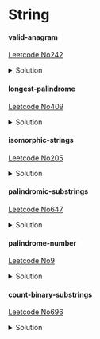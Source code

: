 # String

#### valid-anagram 
[Leetcode No242](https://leetcode.com/problems/valid-anagram/)
<details>
  <summary>Solution</summary>

```python
class Solution:
    def isAnagram(self, s: str, t: str) -> bool:
        cs=Counter(s)
        ct=Counter(t)
        if cs==ct:
            return True
        return False
```
</details>

#### longest-palindrome 
[Leetcode No409](https://leetcode.com/problems/longest-palindrome/)
<details>
  <summary>Solution</summary>

```python
class Solution:
    def longestPalindrome(self, s: str) -> int:
        d=Counter(s)
        result=0
        odd=0
        for i in d:
            if d[i] %2==0:
                result+=d[i]
            else:
                result+=d[i]-1
                # there is odd number
                odd=1     
        return result+odd
```
```python
class Solution:
    def longestPalindrome(self, s: str) -> int:
        d=Counter(s)
        result=0
        for i in d:
            result+=d[i] //2 *2
        # there is odd number
        if result< len(s):
            result+=1
                
        return result
```
</details>

#### isomorphic-strings 
[Leetcode No205](https://leetcode.com/problems/isomorphic-strings/)
<details>
  <summary>Solution</summary>

```python
# it is one to one mapping. that means s map to t, t map to s
class Solution:
    def isIsomorphic(self, s: str, t: str) -> bool:
        d=dict()
        if len(s)!=len(t):
            return False
        for i in range(len(s)):
            if s[i] not in d:
                d[s[i]]=t[i]
            else:
                if d[s[i]]!=t[i]:
                    return False
        d=dict()
        for i in range(len(t)):
            if t[i] not in d:
                d[t[i]]=s[i]
            else:
                if d[t[i]]!=s[i]:
                    return False
        
        return True
```
</details>

#### palindromic-substrings 
[Leetcode No647](https://leetcode.com/problems/palindromic-substrings/)
<details>
  <summary>Solution</summary>

```python
class Solution:
    def countSubstrings(self, s: str) -> int:
        count = 0
        for i in range(len(s)):
            # single letter is palindromic substring
            count+=1
            # when the length of palindromic substring is odd
            left=i-1
            right=i+1
            while left>=0 and right<len(s) and s[left]==s[right]:
                count+=1
                left-=1
                right+=1
            # when the length of palindromic substring is even
            left=i
            right=i+1
            while left>=0 and right<len(s) and s[left]==s[right]:
                count+=1
                left-=1
                right+=1
        return count
```
</details>

#### palindrome-number 
[Leetcode No9](https://leetcode.com/problems/palindrome-number/)
<details>
  <summary>Solution</summary>

```python
class Solution:
    def isPalindrome(self, x: int) -> bool:
        s1=str(x)
        s2=s1[::-1]
        return s1==s2
```
</details>

#### count-binary-substrings 
[Leetcode No696](https://leetcode.com/problems/count-binary-substrings/)
<details>
  <summary>Solution</summary>

```python
class Solution:
    def countBinarySubstrings(self, s: str) -> int:
        cur=1
        result=[]
        # get the length of consecutive substring
        for i in range(1,len(s)):
            if s[i]==s[i-1]:
                cur+=1
            else:
                result.append(cur)
                cur=1
        result.append(cur)
        r=0
        
        for x,y in zip(result[:],result[1:]):
            r+=min(x,y)   
        return r
```
</details>
